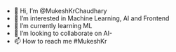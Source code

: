 - 👋 Hi, I’m @MukeshKrChaudhary
- 👀 I’m interested in Machine Learning, AI and Frontend
- 🌱 I’m currently learning ML
- 💞️ I’m looking to collaborate on AI-
-  📫 How to reach me #MukeshKr
<!---
MukeshKrChaudhary/MukeshKrChaudhary is a ✨ special ✨ repository because its `README.md` (this file) appears on your GitHub profile.
You can click the Preview link to take a look at your changes.
--->
